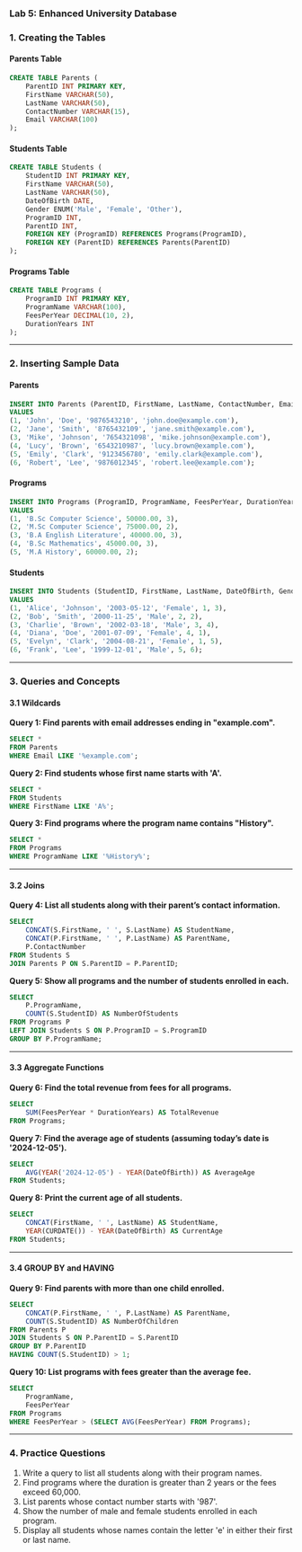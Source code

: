 ### **Lab 5: Enhanced University Database**



### **1. Creating the Tables**

#### **Parents Table**
```sql
CREATE TABLE Parents (
    ParentID INT PRIMARY KEY,
    FirstName VARCHAR(50),
    LastName VARCHAR(50),
    ContactNumber VARCHAR(15),
    Email VARCHAR(100)
);
```

#### **Students Table**
```sql
CREATE TABLE Students (
    StudentID INT PRIMARY KEY,
    FirstName VARCHAR(50),
    LastName VARCHAR(50),
    DateOfBirth DATE,
    Gender ENUM('Male', 'Female', 'Other'),
    ProgramID INT,
    ParentID INT,
    FOREIGN KEY (ProgramID) REFERENCES Programs(ProgramID),
    FOREIGN KEY (ParentID) REFERENCES Parents(ParentID)
);
```

#### **Programs Table**
```sql
CREATE TABLE Programs (
    ProgramID INT PRIMARY KEY,
    ProgramName VARCHAR(100),
    FeesPerYear DECIMAL(10, 2),
    DurationYears INT
);
```

---

### **2. Inserting Sample Data**

#### **Parents**
```sql
INSERT INTO Parents (ParentID, FirstName, LastName, ContactNumber, Email)
VALUES
(1, 'John', 'Doe', '9876543210', 'john.doe@example.com'),
(2, 'Jane', 'Smith', '8765432109', 'jane.smith@example.com'),
(3, 'Mike', 'Johnson', '7654321098', 'mike.johnson@example.com'),
(4, 'Lucy', 'Brown', '6543210987', 'lucy.brown@example.com'),
(5, 'Emily', 'Clark', '9123456780', 'emily.clark@example.com'),
(6, 'Robert', 'Lee', '9876012345', 'robert.lee@example.com');
```

#### **Programs**
```sql
INSERT INTO Programs (ProgramID, ProgramName, FeesPerYear, DurationYears)
VALUES
(1, 'B.Sc Computer Science', 50000.00, 3),
(2, 'M.Sc Computer Science', 75000.00, 2),
(3, 'B.A English Literature', 40000.00, 3),
(4, 'B.Sc Mathematics', 45000.00, 3),
(5, 'M.A History', 60000.00, 2);
```

#### **Students**
```sql
INSERT INTO Students (StudentID, FirstName, LastName, DateOfBirth, Gender, ProgramID, ParentID)
VALUES
(1, 'Alice', 'Johnson', '2003-05-12', 'Female', 1, 3),
(2, 'Bob', 'Smith', '2000-11-25', 'Male', 2, 2),
(3, 'Charlie', 'Brown', '2002-03-18', 'Male', 3, 4),
(4, 'Diana', 'Doe', '2001-07-09', 'Female', 4, 1),
(5, 'Evelyn', 'Clark', '2004-08-21', 'Female', 1, 5),
(6, 'Frank', 'Lee', '1999-12-01', 'Male', 5, 6);
```

---

### **3. Queries and Concepts**

#### **3.1 Wildcards**

**Query 1: Find parents with email addresses ending in "example.com".**
```sql
SELECT * 
FROM Parents
WHERE Email LIKE '%example.com';
```

**Query 2: Find students whose first name starts with 'A'.**
```sql
SELECT * 
FROM Students
WHERE FirstName LIKE 'A%';
```

**Query 3: Find programs where the program name contains "History".**
```sql
SELECT * 
FROM Programs
WHERE ProgramName LIKE '%History%';
```

---

#### **3.2 Joins**

**Query 4: List all students along with their parent’s contact information.**
```sql
SELECT 
    CONCAT(S.FirstName, ' ', S.LastName) AS StudentName,
    CONCAT(P.FirstName, ' ', P.LastName) AS ParentName,
    P.ContactNumber
FROM Students S
JOIN Parents P ON S.ParentID = P.ParentID;
```

**Query 5: Show all programs and the number of students enrolled in each.**
```sql
SELECT 
    P.ProgramName,
    COUNT(S.StudentID) AS NumberOfStudents
FROM Programs P
LEFT JOIN Students S ON P.ProgramID = S.ProgramID
GROUP BY P.ProgramName;
```

---

#### **3.3 Aggregate Functions**

**Query 6: Find the total revenue from fees for all programs.**
```sql
SELECT 
    SUM(FeesPerYear * DurationYears) AS TotalRevenue
FROM Programs;
```

**Query 7: Find the average age of students (assuming today’s date is '2024-12-05').**
```sql
SELECT 
    AVG(YEAR('2024-12-05') - YEAR(DateOfBirth)) AS AverageAge
FROM Students;
```

**Query 8: Print the current age of all students.**
```sql
SELECT 
    CONCAT(FirstName, ' ', LastName) AS StudentName,
    YEAR(CURDATE()) - YEAR(DateOfBirth) AS CurrentAge
FROM Students;
```

---

#### **3.4 GROUP BY and HAVING**

**Query 9: Find parents with more than one child enrolled.**
```sql
SELECT 
    CONCAT(P.FirstName, ' ', P.LastName) AS ParentName,
    COUNT(S.StudentID) AS NumberOfChildren
FROM Parents P
JOIN Students S ON P.ParentID = S.ParentID
GROUP BY P.ParentID
HAVING COUNT(S.StudentID) > 1;
```

**Query 10: List programs with fees greater than the average fee.**
```sql
SELECT 
    ProgramName,
    FeesPerYear
FROM Programs
WHERE FeesPerYear > (SELECT AVG(FeesPerYear) FROM Programs);
```

---

### **4. Practice Questions**

1. Write a query to list all students along with their program names.
2. Find programs where the duration is greater than 2 years or the fees exceed 60,000.
3. List parents whose contact number starts with '987'.
4. Show the number of male and female students enrolled in each program.
5. Display all students whose names contain the letter 'e' in either their first or last name.

